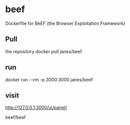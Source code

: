 # beef

Dockerfile for BeEF (the Browser Exploitation Framework)

## Pull

the repository docker pull janes/beef

## run

docker run --rm -p 3000:3000 janes/beef

## visit

http://127.0.0.1:3000/ui/panel/

beef/beef
